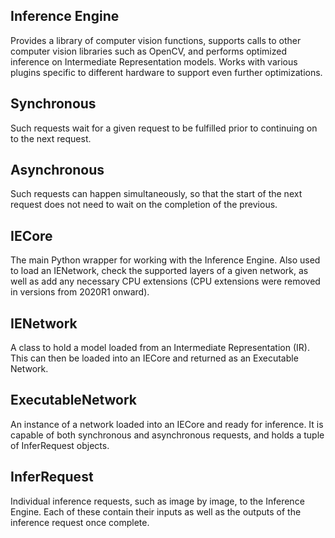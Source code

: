 ## Inference Engine

Provides a library of computer vision functions, supports calls to other computer vision libraries such as OpenCV, and performs optimized inference on Intermediate Representation models. Works with various plugins specific to different hardware to support even further optimizations.

## Synchronous

Such requests wait for a given request to be fulfilled prior to continuing on to the next request.

## Asynchronous

Such requests can happen simultaneously, so that the start of the next request does not need to wait on the completion of the previous.

## IECore

The main Python wrapper for working with the Inference Engine. Also used to load an IENetwork, check the supported layers of a given network, as well as add any necessary CPU extensions (CPU extensions were removed in versions from 2020R1 onward).

## IENetwork

A class to hold a model loaded from an Intermediate Representation (IR). This can then be loaded into an IECore and returned as an Executable Network.

## ExecutableNetwork

An instance of a network loaded into an IECore and ready for inference. It is capable of both synchronous and asynchronous requests, and holds a tuple of InferRequest objects.

## InferRequest

Individual inference requests, such as image by image, to the Inference Engine. Each of these contain their inputs as well as the outputs of the inference request once complete.
